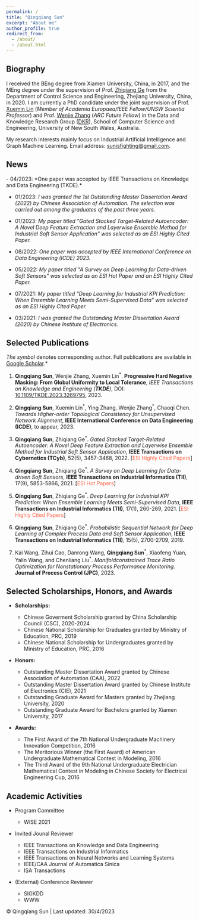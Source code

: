 ```yaml
---
permalink: /
title: "Qingqiang Sun"
excerpt: "About me"
author_profile: true
redirect_from: 
  - /about/
  - /about.html
---
```


<h2 id="biography"> Biography</h2>

I received the BEng degree from Xiamen University, China, in 2017, and the MEng degree under the supervision of Prof. [Zhiqiang Ge](https://scholar.google.com.hk/citations?user=g_EMkuMAAAAJ&hl=zh-CN&oi=ao) from the Department of Control Science and Engineering, Zhejiang University, China, in 2020. I am currently a PhD candidate under the joint supervision of Prof. [Xuemin Lin](https://www.cse.unsw.edu.au/~lxue/) (*Member of Academia Europaea/IEEE Fellow/UNSW Scientia Professor*) and Prof. [Wenjie Zhang](https://www.cse.unsw.edu.au/~zhangw/) (*ARC Future Fellow*) in the Data and Knowledge Research Group ([DKR](https://unswdb.github.io/index.html)), School of Computer Science and Engineering, University of New South Wales, Australia. 

My research interests mainly focus on Industrial Artificial Intelligence and Graph Machine Learning. Email address: sunisfighting@gmail.com.

<h2 id="news"> News</h2>
- 04/2023: *One paper was accepted by IEEE Transactions on Knowledge and Data Engineering (TKDE).*

- 01/2023: *I was granted the 1st Outstanding Master Dissertation Award (2022) by Chinese Association of Automation. The selection was carried out among the graduates of the past three years.*

- 01/2023: *My paper titled "Gated Stacked Target-Related Autoencoder: A Novel Deep Feature Extraction and Layerwise Ensemble Method for Industrial Soft Sensor Application" was selected as an ESI Highly Cited Paper.*

- 08/2022: *One paper was accepted by IEEE International Conference on Data Engineering (ICDE) 2023.*

- 05/2022: *My paper titled "A Survey on Deep Learning for Data-driven Soft Sensors" was selected as an ESI Hot Paper and an ESI Highly Cited Paper.*

- 07/2021: *My paper titled "Deep Learning for Industrial KPI Prediction: When Ensemble Learning Meets Semi-Supervised Data" was selected as an ESI Highly Cited Paper.*

- 03/2021: *I was granted the Outstanding Master Dissertation Award (2020) by Chinese Institute of Electronics.*




<h2 id="publications"> Selected Publications</h2>

*The symbol <sup>*</sup> denotes corresponding author. Full publications are available in [Google Scholar](https://scholar.google.com.hk/citations?user=ASifHRAAAAAJ&hl=zh-CN).*

1. **Qingqiang Sun**, Wenjie Zhang, Xuemin Lin<sup>\*</sup>. **Progressive Hard Negative Masking: From Global Uniformity to Local Tolerance**, *IEEE Transactions on Knowledge and Engineering (**TKDE**)*, DOI: [10.1109/TKDE.2023.3269795](https://doi.org/10.1109/TKDE.2023.3269795), 2023.

2. **Qingqiang Sun**, Xuemin Lin<sup>\*</sup>, Ying Zhang, Wenjie Zhang<sup>\*</sup>, Chaoqi Chen. *Towards Higher-order Topological Consistency for Unsupervised Network Alignment*, **IEEE International Conference on Data Engineering (ICDE)**, to appear, 2023.   

3. **Qingqiang Sun**, Zhiqiang Ge<sup>\*</sup>. *Gated Stacked Target-Related Autoencoder: A Novel Deep Feature Extraction and Layerwise Ensemble Method for Industrial Soft Sensor Application*, **IEEE Transactions on Cybernetics (**TCyb**)**, 52(5), 3457-3468, 2022. \[<font color=Tomato>ESI Highly Cited Papers</font>\]    

4. **Qingqiang Sun**, Zhiqiang Ge<sup>\*</sup>. *A Survey on Deep Learning for Data-driven Soft Sensors*, **IEEE Transactions on Industrial Informatics (**TII**)**, 17(9), 5853-5866, 2021. \[<font color=Tomato>ESI Hot Papers</font>\]  

5. **Qingqiang Sun**, Zhiqiang Ge<sup>\*</sup>. *Deep Learning for Industrial KPI Prediction: When Ensemble Learning Meets Semi-Supervised Data*, **IEEE Transactions on Industrial Informatics (**TII**)**, 17(1), 260-269, 2021. \[<font color=Tomato>ESI Highly Cited Papers</font>\]  

6. **Qingqiang Sun**, Zhiqiang Ge<sup>\*</sup>. *Probabilistic Sequential Network for Deep Learning of Complex Process Data and Soft Sensor Application*, **IEEE Transactions on Industrial Informatics (**TII**)**, 15(5), 2700-2709, 2019. 

7. Kai Wang, Zihui Cao, Danrong Wang, **Qingqiang Sun**<sup>\*</sup>, Xiaofeng Yuan, Yalin Wang, and Chenliang Liu<sup>\*</sup>. *Manifoldconstrained Trace Ratio Optimization for Nonstationary Process Performance Monitoring*. **Journal of Process Control (JPC)**, 2023.

<h2 id="honors & awards"> Selected Scholarships, Honors, and Awards</h2>

- **Scholarships:**
  - Chinese Goverment Scholarship granted by China Scholarship Council (CSC), 2020-2024
  - Chinese National Scholarship for Graduates granted by Ministry of Education, PRC, 2019
  - Chinese National Scholarship for Undergraduates granted by Ministry of Education, PRC, 2016  

- **Honors:**
  - Outstanding Master Dissertation Award granted by Chinese Association of Automation (CAA), 2022
  - Outstanding Master Dissertation Award granted by Chinese Institute of Electronics (CIE), 2021
  - Outstanding Graduate Award for Masters granted by Zhejiang University, 2020
  - Outstanding Graduate Award for Bachelors granted by Xiamen University, 2017

- **Awards:**
  - The First Award of the 7th National Undergraduate Machinery Innovation Competition, 2016
  - The Meritorious Winner (the First Award) of American Undergraduate Mathematical Contest in Modeling, 2016
  - The Third Award of the 9th National Undergraduate Electrician Mathematical Contest in Modeling in Chinese Society for Electrical Engineering Cup, 2016

<h2 id="academic activities"> Academic Activities</h2>

- Program Committee  
  - WISE 2021

- Invited Jounal Reviewer
  - IEEE Transactions on Knowledge and Data Engineering
  - IEEE Transactions on Industrial Informatics 
  - IEEE Transactions on Neural Networks and Learning Systems
  - IEEE/CAA Journal of Automatica Sinica
  - ISA Transactions

- (External) Conference Reviewer  
  - SIGKDD
  - WWW


<script type='text/javascript' id='clustrmaps' src='//cdn.clustrmaps.com/map_v2.js?cl=ffffff&w=a&t=tt&d=djQAtmR3KX6TaEwxFDWlh01anIcVC0Tbv7U28jpnYzY'></script>

<td align="center" font="Arial">&copy; Qingqiang Sun | Last updated: 30/4/2023</td>
